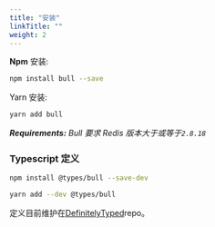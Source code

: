 ```yaml
---
title: "安装"
linkTitle: ""
weight: 2
---
```


**Npm** 安装:

```bash
npm install bull --save
```

Yarn 安装:

```bash
yarn add bull
```

_**Requirements:** Bull 要求 Redis 版本大于或等于`2.8.18`_

### Typescript 定义

```bash
npm install @types/bull --save-dev
```

```bash
yarn add --dev @types/bull
```

定义目前维护在[DefinitelyTyped](https://github.com/DefinitelyTyped/DefinitelyTyped/tree/master/types/bull)repo。
